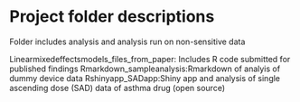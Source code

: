 # Project folder descriptions
Folder includes analysis and analysis run on non-sensitive data

Linearmixedeffectsmodels_files_from_paper: Includes R code submitted for published findings
Rmarkdown_sampleanalysis:Rmarkdown of analyis of dummy device data
Rshinyapp_SADapp:Shiny app and analysis of single ascending dose (SAD) data of asthma drug (open source)


